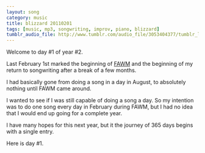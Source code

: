 ```yaml
---
layout: song
category: music
title: blizzard 20110201
tags: [music, mp3, songwriting, improv, piano, blizzard]
tumblr_audio_file: http://www.tumblr.com/audio_file/3053404377/tumblr_lfyhkwKC5P1qzo4ep
---
```


Welcome to day #1 of year #2.

Last February 1st marked the beginning of [FAWM](http://fawm.org) and the beginning of my return to songwriting after a break of a few months.

I had basically gone from doing a song in a day in August, to absolutely nothing until FAWM came around.

I wanted to see if I was still capable of doing a song a day. So my intention was to do one song every day in February during FAWM, but I had no idea that I would end up going for a complete year.

I have many hopes for this next year, but it the journey of 365 days begins with a single entry.

Here is day #1.
